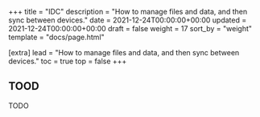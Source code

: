 +++
title = "IDC"
description = "How to manage files and data, and then sync between devices."
date = 2021-12-24T00:00:00+00:00
updated = 2021-12-24T00:00:00+00:00
draft = false
weight = 17
sort_by = "weight"
template = "docs/page.html"

[extra]
lead = "How to manage files and data, and then sync between devices."
toc = true
top = false
+++

## TOOD

TODO
